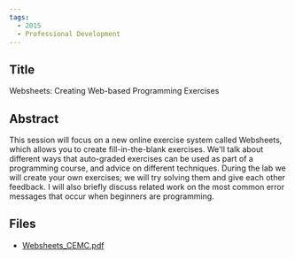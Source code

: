 ```yaml
---
tags:
  - 2015
  - Professional Development
---
```

    
## Title

Websheets: Creating Web-based Programming Exercises

## Abstract

This session will focus on a new online exercise system called Websheets, which allows you to create fill-in-the-blank exercises. We'll talk about different ways that auto-graded exercises can be used as part of a programming course, and advice on different techniques. During the lab we will create your own exercises; we will try solving them and give each other feedback. I will also briefly discuss related work on the most common error messages that occur when beginners are programming.

## Files

- [Websheets_CEMC.pdf](resources/2015/David_Pritchard/Websheets_CEMC.pdf)
